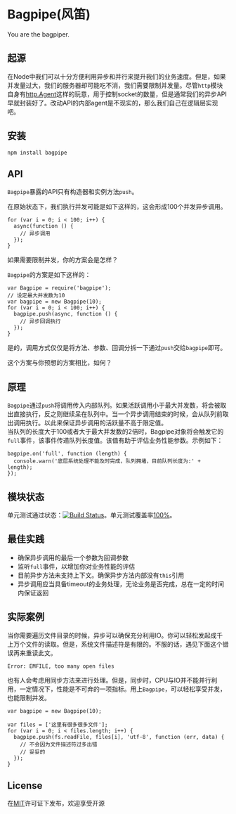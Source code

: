 Bagpipe(风笛)
=======
You are the bagpiper.  

## 起源
在Node中我们可以十分方便利用异步和并行来提升我们的业务速度。但是，如果并发量过大，我们的服务器却可能吃不消，我们需要限制并发量。尽管`http`模块自身有[http.Agent](http://nodejs.org/docs/latest/api/http.html#http_class_http_agent)这样的玩意，用于控制socket的数量，但是通常我们的异步API早就封装好了。改动API的内部agent是不现实的，那么我们自己在逻辑层实现吧。

## 安装
```
npm install bagpipe
```

## API
`Bagpipe`暴露的API只有构造器和实例方法`push`。

在原始状态下，我们执行并发可能是如下这样的，这会形成100个并发异步调用。

```
for (var i = 0; i < 100; i++) {
  async(function () {
    // 异步调用
  });
}
```
如果需要限制并发，你的方案会是怎样？

`Bagpipe`的方案是如下这样的：

```
var Bagpipe = require('bagpipe');
// 设定最大并发数为10
var bagpipe = new Bagpipe(10);
for (var i = 0; i < 100; i++) {
  bagpipe.push(async, function () {
    // 异步回调执行
  });
}
```

是的，调用方式仅仅是将方法、参数、回调分拆一下通过`push`交给`bagpipe`即可。

这个方案与你预想的方案相比，如何？

## 原理
`Bagpipe`通过`push`将调用传入内部队列。如果活跃调用小于最大并发数，将会被取出直接执行，反之则继续呆在队列中。当一个异步调用结束的时候，会从队列前取出调用执行。以此来保证异步调用的活跃量不高于限定值。  
当队列的长度大于100或者大于最大并发数的2倍时，Bagpipe对象将会触发它的`full`事件，该事件传递队列长度值。该值有助于评估业务性能参数。示例如下：

```
bagpipe.on('full', function (length) {
  console.warn('底层系统处理不能及时完成，队列拥堵，目前队列长度为:' + length);
});
```

## 模块状态
单元测试通过状态：[![Build Status](https://secure.travis-ci.org/JacksonTian/bagpipe.png)](http://travis-ci.org/JacksonTian/bagpipe)。单元测试覆盖率[100%](http://html5ify.com/bagpipe/coverage.html)。

## 最佳实践
- 确保异步调用的最后一个参数为回调参数
- 监听`full`事件，以增加你对业务性能的评估
- 目前异步方法未支持上下文。确保异步方法内部没有`this`引用
- 异步调用应当具备timeout的业务处理，无论业务是否完成，总在一定的时间内保证返回

## 实际案例
当你需要遍历文件目录的时候，异步可以确保充分利用IO。你可以轻松发起成千上万个文件的读取。但是，系统文件描述符是有限的。不服的话，遇见下面这个错误再来重读此文。

```
Error: EMFILE, too many open files
```
也有人会考虑用同步方法来进行处理。但是，同步时，CPU与IO并不能并行利用，一定情况下，性能是不可弃的一项指标。用上`Bagpipe`，可以轻松享受并发，也能限制并发。

```
var bagpipe = new Bagpipe(10);

var files = ['这里有很多很多文件'];
for (var i = 0; i < files.length; i++) {
  bagpipe.push(fs.readFile, files[i], 'utf-8', function (err, data) {
    // 不会因为文件描述符过多出错
    // 妥妥的
  });
}
```

## License
在[MIT](https://github.com/JacksonTian/bagpipe/blob/master/MIT-License)许可证下发布，欢迎享受开源

